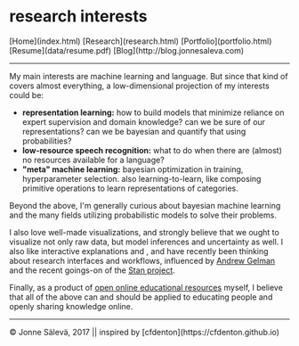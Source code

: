 <div id='topheader'>

# research interests

</div>

<thead>

<tr>

  <td>[Home](index.html)</td>

  <td>[Research](research.html)</td>

  <td>[Portfolio](portfolio.html)</td>

  <td>[Resume](data/resume.pdf)</td>

  <td>[Blog](http://blog.jonnesaleva.com)</td>

</tr>

</thead>

---

<div id='container'>

My main interests are machine learning and language. But since that kind of covers almost everything, a low-dimensional projection of my interests could be:

- **representation learning:** how to build models that minimize reliance on expert supervision and domain knowledge? can we be sure of our representations? can we be bayesian and quantify that using probabilities?
- **low-resource speech recognition:** what to do when there are (almost) no resources available for a language?
- **"meta" machine learning:** bayesian optimization in training, hyperparameter selection. also learning-to-learn, like composing primitive operations to learn representations of categories.

Beyond the above, I'm generally curious about bayesian machine learning and the many fields utilizing probabilistic models to solve their problems.

I also love well-made visualizations, and strongly believe that we ought to visualize not only raw data, but model inferences and uncertainty as well. I also like interactive explanations and , and have recently been thinking about research interfaces and workflows, influenced by [Andrew Gelman](www.andrewgelman.com) and the recent goings-on of the [Stan project](www.mc-stan.org).

Finally, as a product of [open online educational resources](www.khanacademy.org) myself, I believe that all of the above can and should be applied to educating people and openly sharing knowledge online.

</div>

---

<tfoot>

<tr>

  <td>© Jonne Sälevä, 2017 || inspired by [cfdenton](https://cfdenton.github.io)</td>

</tr>

</tfoot>